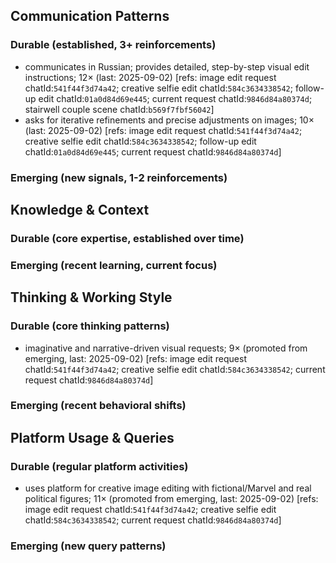 ## Communication Patterns
### Durable (established, 3+ reinforcements)
- communicates in Russian; provides detailed, step-by-step visual edit instructions; 12× (last: 2025-09-02) [refs: image edit request chatId:`541f44f3d74a42`; creative selfie edit chatId:`584c3634338542`; follow-up edit chatId:`01a0d84d69e445`; current request chatId:`9846d84a80374d`; stairwell couple scene chatId:`b569f7fbf56042`]
- asks for iterative refinements and precise adjustments on images; 10× (last: 2025-09-02) [refs: image edit request chatId:`541f44f3d74a42`; creative selfie edit chatId:`584c3634338542`; follow-up edit chatId:`01a0d84d69e445`; current request chatId:`9846d84a80374d`]

### Emerging (new signals, 1-2 reinforcements)

## Knowledge & Context
### Durable (core expertise, established over time)

### Emerging (recent learning, current focus)

## Thinking & Working Style
### Durable (core thinking patterns)
- imaginative and narrative-driven visual requests; 9× (promoted from emerging, last: 2025-09-02) [refs: image edit request chatId:`541f44f3d74a42`; creative selfie edit chatId:`584c3634338542`; current request chatId:`9846d84a80374d`]

### Emerging (recent behavioral shifts)

## Platform Usage & Queries
### Durable (regular platform activities)
- uses platform for creative image editing with fictional/Marvel and real political figures; 11× (promoted from emerging, last: 2025-09-02) [refs: image edit request chatId:`541f44f3d74a42`; creative selfie edit chatId:`584c3634338542`; current request chatId:`9846d84a80374d`]

### Emerging (new query patterns)